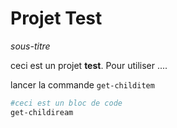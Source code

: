 # Projet Test
*sous-titre*

ceci est un projet **test**. Pour utiliser ....

lancer la commande `get-childitem `


```powershell
#ceci est un bloc de code 
get-childiream
```
